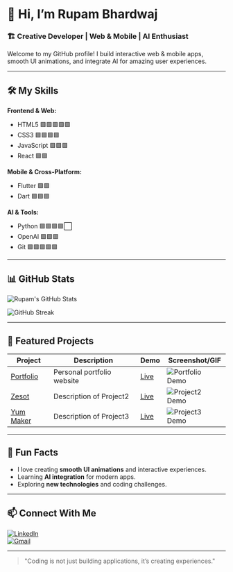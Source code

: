 # 👋 Hi, I’m Rupam Bhardwaj

### 🏗️ Creative Developer | Web & Mobile | AI Enthusiast

Welcome to my GitHub profile! I build interactive web & mobile apps, smooth UI animations, and integrate AI for amazing user experiences.  

---

## 🛠️ My Skills

**Frontend & Web:**
- HTML5 🟩🟩🟩🟩🟩  
- CSS3 🟩🟩🟩🟩
- JavaScript 🟩🟩🟩 
- React 🟩🟩  

**Mobile & Cross-Platform:**
- Flutter 🟩🟩 
- Dart 🟩🟩🟩 

**AI & Tools:**
- Python 🟩🟩🟩🟩⬜ 
- OpenAI 🟩🟩🟩 
- Git 🟩🟩🟩🟩🟩  

---

## 📊 GitHub Stats

![Rupam's GitHub Stats](https://github-readme-stats.vercel.app/api?username=rupambhardwaj4&show_icons=true&theme=radical)  
 

![GitHub Streak](https://github-readme-streak-stats.herokuapp.com/?user=rupambhardwaj4&theme=radical)  

---

## 🚀 Featured Projects

| Project | Description | Demo | Screenshot/GIF |
| ------- | ----------- | ---- | --------------- |
| [Portfolio](https://github.com/rupambhardwaj4/Portfolio) | Personal portfolio website | [Live](https://rupambhardwaj4.github.io/Portfolio/) | ![Portfolio Demo](assets/images/portfolio.gif) |
| [Zesot](zesot) | Description of Project2 | [Live](https://zesot.netlify.app/) | ![Project2 Demo](link-to-gif-or-image) |
| [Yum Maker](yum-maker) | Description of Project3 | [Live](https://yum-maker.netlify.app/) | ![Project3 Demo](link-to-gif-or-image) |


---

## 🌟 Fun Facts

- I love creating **smooth UI animations** and interactive experiences.  
- Learning **AI integration** for modern apps.  
- Exploring **new technologies** and coding challenges.  

---

## 📫 Connect With Me

[![LinkedIn](https://img.shields.io/badge/LinkedIn-0077B5?style=for-the-badge&logo=linkedin&logoColor=white)](https://www.linkedin.com/in/rupam-bhardwaj-260b61319/)  
[![Gmail](https://img.shields.io/badge/Gmail-D14836?style=for-the-badge&logo=gmail&logoColor=white)](mailto:rupambhardwaj4@gmail.com)  

---

> "Coding is not just building applications, it’s creating experiences."  
